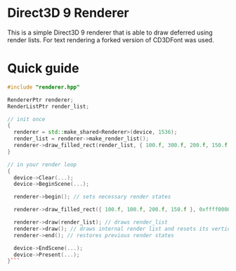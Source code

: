 # Direct3D 9 Renderer

This is a simple Direct3D 9 renderer that is able to draw deferred using render lists. For text rendering a forked version of CD3DFont was used.

# Quick guide

```cpp
#include "renderer.hpp"

RendererPtr renderer;
RenderListPtr render_list;

// init once
{
  renderer = std::make_shared<Renderer>(device, 1536);
  render_list = renderer->make_render_list();
  renderer->draw_filled_rect(render_list, { 100.f, 300.f, 200.f, 150.f }, 0xff00ff00); // adds vertices to render_list
}

// in your render loop
{
  device->Clear(...);
  device->BeginScene(...);

  renderer->begin(); // sets necessary render states

  renderer->draw_filled_rect({ 100.f, 100.f, 200.f, 150.f }, 0xffff0000); // adds vertices to internal render list

  renderer->draw(render_list); // draws render_list
  renderer->draw(); // draws internal render list and resets its vertices
  renderer->end(); // restores previous render states

  device->EndScene(...);
  device->Present(...);
}```
